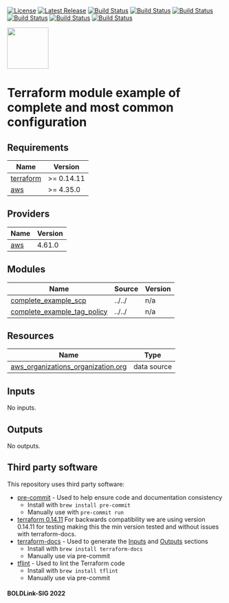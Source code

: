 [![License](https://img.shields.io/badge/License-Apache-blue.svg)](https://github.com/boldlink/terraform-aws-scp/blob/main/LICENSE)
[![Latest Release](https://img.shields.io/github/release/boldlink/terraform-aws-scp.svg)](https://github.com/boldlink/terraform-aws-scp/releases/latest)
[![Build Status](https://github.com/boldlink/terraform-aws-scp/actions/workflows/update.yaml/badge.svg)](https://github.com/boldlink/terraform-aws-scp/actions)
[![Build Status](https://github.com/boldlink/terraform-aws-scp/actions/workflows/release.yaml/badge.svg)](https://github.com/boldlink/terraform-aws-scp/actions)
[![Build Status](https://github.com/boldlink/terraform-aws-scp/actions/workflows/pre-commit.yaml/badge.svg)](https://github.com/boldlink/terraform-aws-scp/actions)
[![Build Status](https://github.com/boldlink/terraform-aws-scp/actions/workflows/pr-labeler.yaml/badge.svg)](https://github.com/boldlink/terraform-aws-scp/actions)
[![Build Status](https://github.com/boldlink/terraform-aws-scp/actions/workflows/checkov.yaml/badge.svg)](https://github.com/boldlink/terraform-aws-scp/actions)
[![Build Status](https://github.com/boldlink/terraform-aws-scp/actions/workflows/auto-badge.yaml/badge.svg)](https://github.com/boldlink/terraform-aws-scp/actions)

[<img src="https://avatars.githubusercontent.com/u/25388280?s=200&v=4" width="96"/>](https://boldlink.io)

# Terraform module example of complete and most common configuration

<!-- BEGINNING OF PRE-COMMIT-TERRAFORM DOCS HOOK -->
## Requirements

| Name | Version |
|------|---------|
| <a name="requirement_terraform"></a> [terraform](#requirement\_terraform) | >= 0.14.11 |
| <a name="requirement_aws"></a> [aws](#requirement\_aws) | >= 4.35.0 |

## Providers

| Name | Version |
|------|---------|
| <a name="provider_aws"></a> [aws](#provider\_aws) | 4.61.0 |

## Modules

| Name | Source | Version |
|------|--------|---------|
| <a name="module_complete_example_scp"></a> [complete\_example\_scp](#module\_complete\_example\_scp) | ../../ | n/a |
| <a name="module_complete_example_tag_policy"></a> [complete\_example\_tag\_policy](#module\_complete\_example\_tag\_policy) | ../../ | n/a |

## Resources

| Name | Type |
|------|------|
| [aws_organizations_organization.org](https://registry.terraform.io/providers/hashicorp/aws/latest/docs/data-sources/organizations_organization) | data source |

## Inputs

No inputs.

## Outputs

No outputs.
<!-- END OF PRE-COMMIT-TERRAFORM DOCS HOOK -->

## Third party software
This repository uses third party software:
* [pre-commit](https://pre-commit.com/) - Used to help ensure code and documentation consistency
  * Install with `brew install pre-commit`
  * Manually use with `pre-commit run`
* [terraform 0.14.11](https://releases.hashicorp.com/terraform/0.14.11/) For backwards compatibility we are using version 0.14.11 for testing making this the min version tested and without issues with terraform-docs.
* [terraform-docs](https://github.com/segmentio/terraform-docs) - Used to generate the [Inputs](#Inputs) and [Outputs](#Outputs) sections
  * Install with `brew install terraform-docs`
  * Manually use via pre-commit
* [tflint](https://github.com/terraform-linters/tflint) - Used to lint the Terraform code
  * Install with `brew install tflint`
  * Manually use via pre-commit

#### BOLDLink-SIG 2022
